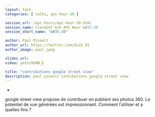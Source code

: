```yaml
---
layout: talk
categories: [ talks, api-hour-30 ]

session_url: /api-hours/api-hour-30.html
session_name: Clermont'ech API Hour &#35;30
session_short_name: "&#35;30"

author: Paul Pinault
author_url: https://twitter.com/disk_91
author_image: paul.jpeg

slides_url: 
video: yetnzVUHN_E

title: "contributions google street view"
description: paul pinault contibutions google street view
---
```

-

google street view propose de contribuer en publiant ses photos 360. Le potentiel de vue générées est impressionnant. Comment l’utiliser et a quelles fins ?
